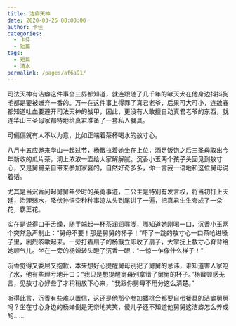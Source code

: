 ```yaml
---
title: 洁癖天神
date: 2020-03-25 00:00:00
author: 卡佳
categories: 
  - 卡佳
  - 短篇
tags: 
  - 短篇
  - 清水
permalink: /pages/af6a91/
---
```


司法天神有洁癖这件事全三界都知道，就连跟随了几千年的哮天犬在他身边抖抖狗毛都是要被嫌弃一番的。万一在这件事上得罪了真君老爷，后果可大可小，连敖春都知道吐血要避开司法天神的战甲，因此，更没有人敢擅自动真君老爷的东西，就连华山三圣母家都特地给真君准备了一套私人餐具。

可偏偏就有人不以为意，比如正端着茶杯喝水的敖寸心。

<!-- more -->

八月十五应邀来华山一起过节，杨戬拉着她坐在上位，酒足饭饱之后三圣母取出今年新收的瓜片茶，沏上浓浓一壶给大家解解腻。沉香小玉两个孩子头回见到敖寸心，又是舅舅亲自带来参加家宴的，自然好奇多多，你一言我一语地和这位舅母说着话。

尤其是当沉香问起舅舅年少时的英勇事迹，三公主是特别有发言权，将当初打上天廷，治理弱水，降伏孙悟空种种事迹从头到尾讲了一遍，把真君生生夸成了一朵花，霸王花。

实在是说得口干舌燥，随手端起一杯茶润润喉咙，哪知道她刚喝一口，沉香小玉两个突然急声制止：“舅母不要！那是舅舅的杯子！”吓了一跳的敖寸心一口茶呛进嗓子里，剧烈咳嗽起来。一旁打着扇子的杨戬立即收了扇子，大掌抚上敖寸心脊背给她顺气儿。坐在一旁的杨婵转头瞪了沉香一眼：“一惊一乍像什么样子！”

沉香觉得又委屈又抱歉，本来想好心提醒舅母别犯了舅舅的忌讳，谁知道害人家呛了水，他有些理亏地开口：“我只是想提醒舅母别拿错了舅舅的杯子。”杨戬顿感无言，见敖寸心好些了才稍稍放下心来，“我跟你舅母不用分这么清楚。”

听得此言，沉香有些难以置信，这还是他那个参加蟠桃会都要自带餐具的洁癖舅舅吗？坐在寸心身边的杨婵倒是无奈地笑笑，傻儿子还不知道他舅舅这洁癖怎么养成的……​​​​
